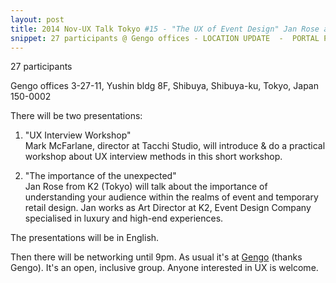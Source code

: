 ```yaml
---
layout: post
title: 2014 Nov-UX Talk Tokyo #15 - "The UX of Event Design" Jan Rose and "UX Interview Workshop" Mark McFarlane
snippet: 27 participants @ Gengo offices - LOCATION UPDATE  -  PORTAL POINT OMOTESANDO! <br> -
---
```

27 participants

Gengo offices 3-27-11, Yushin bldg 8F, Shibuya, Shibuya-ku, Tokyo, Japan 150-0002

There will be two presentations:

1) "UX Interview Workshop" <br>
Mark McFarlane, director at Tacchi Studio, will introduce &amp; do a practical workshop about UX interview methods in this short workshop.

2) "The importance of the unexpected"<br>
Jan Rose from K2 (Tokyo) will talk about the importance of understanding your audience within the realms of event and temporary retail design. Jan works as Art Director at K2, Event Design Company specialised in luxury and high-end experiences.

The presentations will be in English.

Then there will be networking until 9pm. As usual it's at [Gengo](http://gengo.com) (thanks Gengo). It's an open, inclusive group. Anyone interested in UX is welcome.

